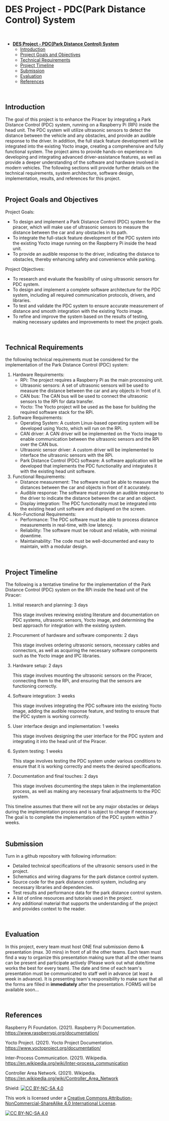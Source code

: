 # **DES Project - PDC(Park Distance Control) System**

</br>


- [**DES Project - PDC(Park Distance Control) System**](#des-project---pdcpark-distance-control-system)
  - [Introduction](#introduction)
  - [Project Goals and Objectives](#project-goals-and-objectives)
  - [Technical Requirements](#technical-requirements)
  - [Project Timeline](#project-timeline)
  - [Submission](#submission)
  - [Evaluation](#evaluation)
  - [References](#references)

</br>

## Introduction

The goal of this project is to enhance the Piracer by integrating a Park Distance Control (PDC) system, running on a Raspberry Pi (RPi) inside the head unit. The PDC system will utilize ultrasonic sensors to detect the distance between the vehicle and any obstacles, and provide an audible response to the driver. In addition, the full stack feature development will be integrated into the existing Yocto image, creating a comprehensive and fully functional system. The project aims to provide hands-on experience in developing and integrating advanced driver-assistance features, as well as provide a deeper understanding of the software and hardware involved in modern vehicles. The following sections will provide further details on the technical requirements, system architecture, software design, implementation, results, and references for this project.  
</br>


## Project Goals and Objectives

Project Goals:

* To design and implement a Park Distance Control (PDC) system for the piracer, which will make use of ultrasonic sensors to measure the distance between the car and any obstacles in its path.
* To integrate the full-stack feature development of the PDC system into the existing Yocto image running on the Raspberry Pi inside the head unit.
* To provide an audible response to the driver, indicating the distance to obstacles, thereby enhancing safety and convenience while parking.

Project Objectives:

* To research and evaluate the feasibility of using ultrasonic sensors for PDC system.
* To design and implement a complete software architecture for the PDC system, including all required communication protocols, drivers, and libraries.
* To test and validate the PDC system to ensure accurate measurement of distance and smooth integration with the existing Yocto image.
* To refine and improve the system based on the results of testing, making necessary updates and improvements to meet the project goals.

</br>


## Technical Requirements

the following technical requirements must be considered for the implementation of the Park Distance Control (PDC) system:

1. Hardware Requirements:
    * RPi: The project requires a Raspberry Pi as the main processing unit.
    * Ultrasonic sensors: A set of ultrasonic sensors will be used to measure the distance between the car and any objects in front of it.
    * CAN bus: The CAN bus will be used to connect the ultrasonic sensors to the RPi for data transfer.
    * Yocto: The Yocto project will be used as the base for building the required software stack for the RPi.
2. Software Requirements:
    * Operating System: A custom Linux-based operating system will be developed using Yocto, which will run on the RPi.
    * CAN driver: A CAN driver will be implemented on the Yocto image to enable communication between the ultrasonic sensors and the RPi over the CAN bus.
    * Ultrasonic sensor driver: A custom driver will be implemented to interface the ultrasonic sensors with the RPi.
    * Park Distance Control (PDC) software: A software application will be developed that implements the PDC functionality and integrates it with the existing head unit software.
3. Functional Requirements:
    * Distance measurement: The software must be able to measure the distances between the car and objects in front of it accurately.
    * Audible response: The software must provide an audible response to the driver to indicate the distance between the car and an object.
    * Display integration: The PDC functionality must be integrated into the existing head unit software and displayed on the screen.
4. Non-Functional Requirements:
    * Performance: The PDC software must be able to process distance measurements in real-time, with low latency.
    * Reliability: The software must be robust and reliable, with minimal downtime.
    * Maintainability: The code must be well-documented and easy to maintain, with a modular design.


</br>

## Project Timeline

The following is a tentative timeline for the implementation of the Park Distance Control (PDC) system on the RPi inside the head unit of the Piracer:

1. Initial research and planning: 3 days

    This stage involves reviewing existing literature and documentation on PDC systems, ultrasonic sensors, Yocto image, and determining the best approach for integration with the existing system.

2. Procurement of hardware and software components: 2 days

    This stage involves ordering ultrasonic sensors, necessary cables and connectors, as well as acquiring the necessary software components such as the Yocto image and IPC libraries.

3. Hardware setup: 2 days

    This stage involves mounting the ultrasonic sensors on the Piracer, connecting them to the RPi, and ensuring that the sensors are functioning correctly.

4. Software integration: 3 weeks

    This stage involves integrating the PDC software into the existing Yocto image, adding the audible response feature, and testing to ensure that the PDC system is working correctly.

5. User interface design and implementation: 1 weeks

    This stage involves designing the user interface for the PDC system and integrating it into the head unit of the Piracer.

6. System testing: 1 weeks

    This stage involves testing the PDC system under various conditions to ensure that it is working correctly and meets the desired specifications.

7. Documentation and final touches: 2 days

    This stage involves documenting the steps taken in the implementation process, as well as making any necessary final adjustments to the PDC system.


This timeline assumes that there will not be any major obstacles or delays during the implementation process and is subject to change if necessary. The goal is to complete the implementation of the PDC system within 7 weeks.  
</br>


## Submission

Turn in a github repository with following information:

* Detailed technical specifications of the ultrasonic sensors used in the project.
* Schematics and wiring diagrams for the park distance control system.
* Source code for the park distance control system, including any necessary libraries and dependencies.
* Test results and performance data for the park distance control system.
* A list of online resources and tutorials used in the project.
* Any additional material that supports the understanding of the project and provides context to the reader.

</br>

## Evaluation
In this project, every team must host ONE final submission demo & presentation (max. 30 mins) in front of all the other teams. Each team must find a way to organize this presentation making sure that all the other teams can be present and participate actively (Please work out what date/time works the best for every team). The date and time of each team's presentation must be communicated to staff well in advance (at least a week in advance). It is presenting team's responsibility to make sure that all the forms are filled in **immediately** after the presentation.
FORMS will be available soon...

</br>

## References

Raspberry Pi Foundation. (2021). Raspberry Pi Documentation. https://www.raspberrypi.org/documentation/

Yocto Project. (2021). Yocto Project Documentation. https://www.yoctoproject.org/documentation/

Inter-Process Communication. (2021). Wikipedia. https://en.wikipedia.org/wiki/Inter-process_communication

Controller Area Network. (2021). Wikipedia. https://en.wikipedia.org/wiki/Controller_Area_Network




Shield: [![CC BY-NC-SA 4.0][cc-by-nc-sa-shield]][cc-by-nc-sa]

This work is licensed under a
[Creative Commons Attribution-NonCommercial-ShareAlike 4.0 International License][cc-by-nc-sa].

[![CC BY-NC-SA 4.0][cc-by-nc-sa-image]][cc-by-nc-sa]

[cc-by-nc-sa]: http://creativecommons.org/licenses/by-nc-sa/4.0/
[cc-by-nc-sa-image]: https://licensebuttons.net/l/by-nc-sa/4.0/88x31.png
[cc-by-nc-sa-shield]: https://img.shields.io/badge/License-CC%20BY--NC--SA%204.0-lightgrey.svg
